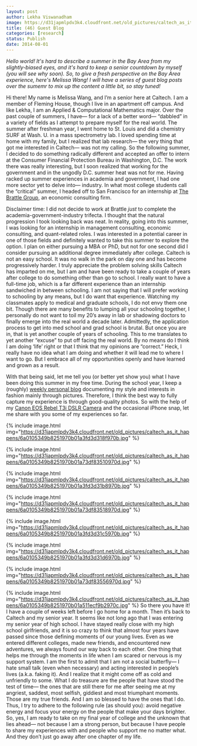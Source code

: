 ```yaml
---
layout: post
author: Lekha Viswanadham
image: https://d31japmlpdv3k4.cloudfront.net/old_pictures/caltech_as_it_happens/6a0105349b8251970b01a511ecf8ba970c.jpg
title: (46) Guest Blog
categories: [research]
status: Publish
date: 2014-08-01
---
```



*Hello world! It's hard to describe a summer in the Bay Area from my slightly-biased eyes, and it's hard to keep a senior countdown by myself (you will see why soon). So, to give a fresh perspective on the Bay Area experience, here's Melissa Wang! I will have a series of guest blog posts over the sumemr to mix up the content a little bit, so stay tuned!*

Hi there! My name is Melissa Wang, and I’m a senior here at Caltech. I am a member of Fleming House, though I live in an apartment off campus. And like Lekha, I am an Applied &amp; Computational Mathematics major. Over the past couple of summers, I have­— for a lack of a better word— “dabbled” in a variety of fields as I attempt to prepare myself for the real world. The summer after freshman year, I went home to St. Louis and did a chemistry SURF at Wash. U. in a mass spectrometry lab. I loved spending time at home with my family, but I realized that lab research­— the very thing that got me interested in Caltech­— was not my calling. So the following summer, I decided to do something radically different and accepted an offer to intern at the Consumer Financial Protection Bureau in Washington, D.C. The work there was really interesting, but I soon realized that working for the government and in the ungodly D.C. summer heat was not for me. Having racked up summer experiences in academia and government, I had one more sector yet to delve into­— industry. In what most college students call the “critical” summer, I headed off to San Francisco for an internship at <a href="https://www.brattle.com/" target="_self">The Brattle Group</a>, an economic consulting firm.

Disclaimer time: I did not decide to work at Brattle *just* to complete the academia-government-industry trifecta. I thought that the natural progression I took looking back was neat. In reality, going into this summer, I was looking for an internship in management consulting, economic consulting, and quant-related roles. I was interested in a potential career in one of those fields and definitely wanted to take this summer to explore the option. I plan on either pursuing a MBA or PhD, but not for one second did I consider pursuing an additional degree immediately after college. Caltech is not an easy school. It was no walk in the park on day one and has become progressively harder. I truly appreciate the problem solving skills Caltech has imparted on me, but I am and have been ready to take a couple of years after college to do something other than go to school. I really want to have a full-time job, which is a far different experience than an internship sandwiched in between schooling. I am not saying that I will prefer working to schooling by any means, but I do want that experience. Watching my classmates apply to medical and graduate schools, I do not envy them one bit. Though there are many benefits to lumping all your schooling together, I personally do not want to toil my 20’s away in lab or shadowing doctors to finally emerge into the real world a decade later. Admittedly, the application process to get into med school and grad school is brutal. But once you are in, that is yet another couple of years of schooling. This to me translates to yet another “excuse” to put off facing the real world. By no means do I think I am doing ‘life’ right or that I think that my opinions are “correct.” Heck, I really have no idea what I am doing and whether it will lead me to where I want to go. But I embrace all of my opportunities openly and have learned and grown as a result.

With that being said, let me tell you (or better yet show you) what I have been doing this summer in my free time. During the school year, I keep a (roughly) <a href="https://youngcasualchic.blogspot.com/" target="_self">weekly personal blog</a> documenting my style and interests in fashion mainly through pictures. Therefore, I think the best way to fully capture my experience is through good-quality photos. So with the help of my <a href="https://www.amazon.com/Canon-Digital-18-55mm-3-5-5-6-DISCONTINUED/dp/B004J3V90Y">Canon EOS Rebel T3i DSLR Camera</a> and the occasional iPhone snap, let me share with you some of my experiences so far.


{% include image.html img="https://d31japmlpdv3k4.cloudfront.net/old_pictures/caltech_as_it_happens/6a0105349b8251970b01a3fd3d318f970b.jpg" %}

{% include image.html img="https://d31japmlpdv3k4.cloudfront.net/old_pictures/caltech_as_it_happens/6a0105349b8251970b01a73df83510970d.jpg" %}

{% include image.html img="https://d31japmlpdv3k4.cloudfront.net/old_pictures/caltech_as_it_happens/6a0105349b8251970b01a3fd3d31b8970b.jpg" %}

{% include image.html img="https://d31japmlpdv3k4.cloudfront.net/old_pictures/caltech_as_it_happens/6a0105349b8251970b01a73df83518970d.jpg" %}

{% include image.html img="https://d31japmlpdv3k4.cloudfront.net/old_pictures/caltech_as_it_happens/6a0105349b8251970b01a3fd3d31c5970b.jpg" %}

{% include image.html img="https://d31japmlpdv3k4.cloudfront.net/old_pictures/caltech_as_it_happens/6a0105349b8251970b01a3fd3d31d6970b.jpg" %}

{% include image.html img="https://d31japmlpdv3k4.cloudfront.net/old_pictures/caltech_as_it_happens/6a0105349b8251970b01a73df83556970d.jpg" %}

{% include image.html img="https://d31japmlpdv3k4.cloudfront.net/old_pictures/caltech_as_it_happens/6a0105349b8251970b01a511ecf9b2970c.jpg" %}
So there you have it! I have a couple of weeks left before I go home for a month. Then it’s back to Caltech and my senior year. It seems like not long ago that I was entering my senior year of high school. I have stayed really close with my high school girlfriends, and it is so crazy to think that almost four years have passed since those defining moments of our young lives. Even as we entered different colleges, made new friends, and encountered new adventures, we always found our way back to each other. One thing that helps me through the moments in life when I am scared or nervous is my support system. I am the first to admit that I am not a social butterfly— I hate small talk (even when necessary) and acting interested in people’s lives (a.k.a. faking it). And I realize that it might come off as cold and unfriendly to some. What I do treasure are the people that have stood the test of time— the ones that are still there for me after seeing me at my angriest, saddest, most selfish, giddiest and most triumphant moments. Those are my true friends. And I am so blessed to have the ones that I do. Thus, I try to adhere to the following rule (as should you): avoid negative energy and focus your energy on the people that make your days brighter. So, yes, I am ready to take on my final year of college and the unknown that lies ahead— not because I am a strong person, but because I have people to share my experiences with and people who support me no matter what. And they don’t just go away after one chapter of my life. 

